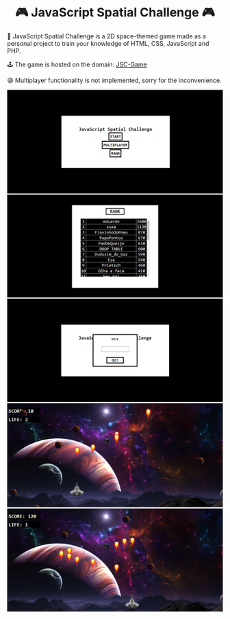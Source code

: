 <h1 align="center">🎮 JavaScript Spatial Challenge 🎮</h1>
📜 JavaScript Spatial Challenge is a 2D space-themed game made as a personal project to train your knowledge of HTML, CSS, JavaScript and PHP.


🕹 The game is hosted on the domain: <a href="http://invensiblemoment.lovestoblog.com/jsc/index.html">JSC-Game</a>

😅 Multiplayer functionality is not implemented, sorry for the inconvenience.

<img src="./img-game/index.png"/>
<img src="./img-game/rank.png"/>
<img src="./img-game/modal.png"/>
<img src="./img-game/game1.png"/>
<img src="./img-game/game2.png"/>
